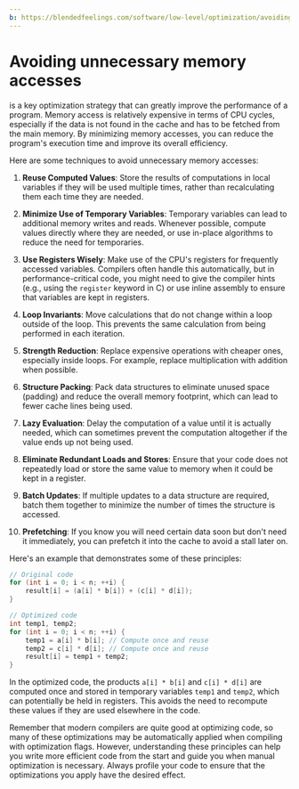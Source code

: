 ```yaml
---
b: https://blendedfeelings.com/software/low-level/optimization/avoiding-unnecessary-memory-accesses.md
---
```


# Avoiding unnecessary memory accesses 
is a key optimization strategy that can greatly improve the performance of a program. Memory access is relatively expensive in terms of CPU cycles, especially if the data is not found in the cache and has to be fetched from the main memory. By minimizing memory accesses, you can reduce the program's execution time and improve its overall efficiency.

Here are some techniques to avoid unnecessary memory accesses:

1. **Reuse Computed Values**: Store the results of computations in local variables if they will be used multiple times, rather than recalculating them each time they are needed.

2. **Minimize Use of Temporary Variables**: Temporary variables can lead to additional memory writes and reads. Whenever possible, compute values directly where they are needed, or use in-place algorithms to reduce the need for temporaries.

3. **Use Registers Wisely**: Make use of the CPU's registers for frequently accessed variables. Compilers often handle this automatically, but in performance-critical code, you might need to give the compiler hints (e.g., using the `register` keyword in C) or use inline assembly to ensure that variables are kept in registers.

4. **Loop Invariants**: Move calculations that do not change within a loop outside of the loop. This prevents the same calculation from being performed in each iteration.

5. **Strength Reduction**: Replace expensive operations with cheaper ones, especially inside loops. For example, replace multiplication with addition when possible.

6. **Structure Packing**: Pack data structures to eliminate unused space (padding) and reduce the overall memory footprint, which can lead to fewer cache lines being used.

7. **Lazy Evaluation**: Delay the computation of a value until it is actually needed, which can sometimes prevent the computation altogether if the value ends up not being used.

8. **Eliminate Redundant Loads and Stores**: Ensure that your code does not repeatedly load or store the same value to memory when it could be kept in a register.

9. **Batch Updates**: If multiple updates to a data structure are required, batch them together to minimize the number of times the structure is accessed.

10. **Prefetching**: If you know you will need certain data soon but don't need it immediately, you can prefetch it into the cache to avoid a stall later on.

Here's an example that demonstrates some of these principles:

```c
// Original code
for (int i = 0; i < n; ++i) {
    result[i] = (a[i] * b[i]) + (c[i] * d[i]);
}

// Optimized code
int temp1, temp2;
for (int i = 0; i < n; ++i) {
    temp1 = a[i] * b[i]; // Compute once and reuse
    temp2 = c[i] * d[i]; // Compute once and reuse
    result[i] = temp1 + temp2;
}
```

In the optimized code, the products `a[i] * b[i]` and `c[i] * d[i]` are computed once and stored in temporary variables `temp1` and `temp2`, which can potentially be held in registers. This avoids the need to recompute these values if they are used elsewhere in the code.

Remember that modern compilers are quite good at optimizing code, so many of these optimizations may be automatically applied when compiling with optimization flags. However, understanding these principles can help you write more efficient code from the start and guide you when manual optimization is necessary. Always profile your code to ensure that the optimizations you apply have the desired effect.